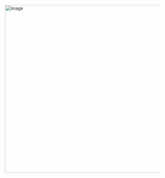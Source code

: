 
<img width="576" height="549" alt="image" src="https://github.com/user-attachments/assets/80bdb795-83e4-420d-a86f-f1929f9e40ec" />
